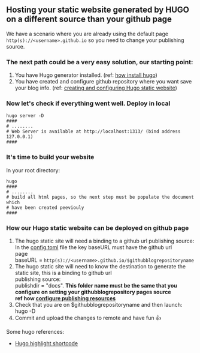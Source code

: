## Hosting your static website generated by HUGO on a different source than your github page

We have a scenario where you are already using the default page `http(s)://<username>.github.io` so
you need to change your publishing source. </br>

### The next path could be a very easy solution, our starting point:

1. You have Hugo generator installed. (ref: [how install hugo](https://gohugo.io/getting-started/installing))
2. You have created and configure github repository where you want save your blog info. (ref: [creating and configuring Hugo static website](https://github.com/ldipotetjob/nomorethanonehundredandsixtysix/blob/master/README.md#creating-and-configuring-github-repo-to-store-the-site-previously-created))

### Now let's check if everything went well. Deploy in local

```shell
hugo server -D 
####
# ........
# Web Server is available at http://localhost:1313/ (bind address 127.0.0.1)
####
```

### It's time to build your website 

In your root directory:

```shell
hugo 
####
# ........
# build all html pages, so the next step must be populate the document which
# have been created peeviouly
####
```


### How our Hugo static website can be deployed on github page 
 1. The hugo static site will need a binding to a github url publishing source:</br>
    In the [config.toml](https://github.com/ldipotetjob/mojitoverde/blob/main/config.toml) file the key baseURL must have the github url   
    page </br>baseURL = `http(s)://<username>.github.io/$githubblogrepositoryname`
 2. The hugo static site will need to know the destination to generate the static site, this is a binding to github url      
    publishing source:</br>publishdir = "docs". **This folder name must be the same that you configure on setting your githubblogrepository pages source**<br> **ref how [configure publishing resources](https://docs.github.com/en/pages/getting-started-with-github-pages/configuring-a-publishing-source-for-your-github-pages-site)** 
 3. Check that you are on $githubblogrepositoryname and then launch: hugo -D 
 4. Commit and upload the changes to remote and have fun 👍

Some hugo references:

- [Hugo highlight shortcode](https://gohugo.io/content-management/syntax-highlighting/#highlight-shortcode)

